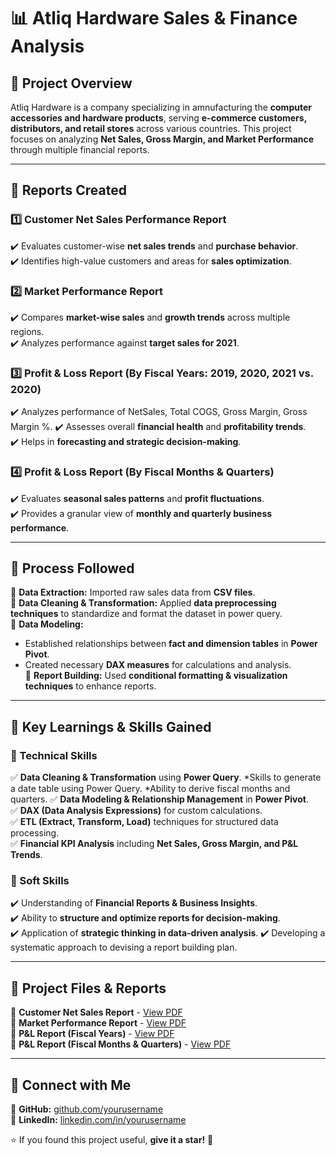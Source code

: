 # 📊 Atliq Hardware Sales & Finance Analysis  

## 🚀 Project Overview  

Atliq Hardware is a company specializing in amnufacturing the **computer accessories and hardware products**, serving **e-commerce customers, distributors, and retail stores** across various countries. This project focuses on analyzing **Net Sales, Gross Margin, and Market Performance** through multiple financial reports.  

---

## 📂 **Reports Created**  

### **1️⃣ Customer Net Sales Performance Report**  
✔️ Evaluates customer-wise **net sales trends** and **purchase behavior**.  
✔️ Identifies high-value customers and areas for **sales optimization**.  

### **2️⃣ Market Performance Report**  
✔️ Compares **market-wise sales** and **growth trends** across multiple regions.  
✔️ Analyzes performance against **target sales for 2021**.  

### **3️⃣ Profit & Loss Report (By Fiscal Years: 2019, 2020, 2021 vs. 2020)**  
✔️ Analyzes performance of NetSales, Total COGS, Gross Margin, Gross Margin %.
✔️ Assesses overall **financial health** and **profitability trends**.  
✔️ Helps in **forecasting and strategic decision-making**.  

### **4️⃣ Profit & Loss Report (By Fiscal Months & Quarters)**  
✔️ Evaluates **seasonal sales patterns** and **profit fluctuations**.  
✔️ Provides a granular view of **monthly and quarterly business performance**.  

---

## 🔄 **Process Followed**  
🔹 **Data Extraction:** Imported raw sales data from **CSV files**.  
🔹 **Data Cleaning & Transformation:** Applied **data preprocessing techniques** to standardize and format the dataset in power query.  
🔹 **Data Modeling:**  
   - Established relationships between **fact and dimension tables** in **Power Pivot**.  
   - Created necessary **DAX measures** for calculations and analysis.  
🔹 **Report Building:** Used **conditional formatting & visualization techniques** to enhance reports.  

---

## 🎯 **Key Learnings & Skills Gained**  

### **📌 Technical Skills**  
✅ **Data Cleaning & Transformation** using **Power Query**.
        *Skills to generate a date table using Power Query.
	      *Ability to derive fiscal months and quarters.
✅ **Data Modeling & Relationship Management** in **Power Pivot**.  
✅ **DAX (Data Analysis Expressions)** for custom calculations.  
✅ **ETL (Extract, Transform, Load)** techniques for structured data processing.  
✅ **Financial KPI Analysis** including **Net Sales, Gross Margin, and P&L Trends**.   

### **📌 Soft Skills**  
✔️ Understanding of **Financial Reports & Business Insights**.  
✔️ Ability to **structure and optimize reports for decision-making**.  
✔️ Application of **strategic thinking in data-driven analysis**.
✔️ Developing a systematic approach to devising a report building plan.

---

## 📂 **Project Files & Reports**  
📌 **Customer Net Sales Report** - [View PDF](https://github.com/yourusername/Atliq-Hardware-Sales-Analysis/blob/main/Customer_Net_Sales_Report.pdf)  
📌 **Market Performance Report** - [View PDF](https://github.com/yourusername/Atliq-Hardware-Sales-Analysis/blob/main/Market_Performance_Report.pdf)  
📌 **P&L Report (Fiscal Years)** - [View PDF](https://github.com/yourusername/Atliq-Hardware-Sales-Analysis/blob/main/P%26L_Fiscal_Years.pdf)  
📌 **P&L Report (Fiscal Months & Quarters)** - [View PDF](https://github.com/yourusername/Atliq-Hardware-Sales-Analysis/blob/main/P%26L_Fiscal_Months_Quarters.pdf)  

---

## 🔗 **Connect with Me**  
📍 **GitHub:** [github.com/yourusername](https://github.com/yourusername)  
📍 **LinkedIn:** [linkedin.com/in/yourusername](https://www.linkedin.com/in/yourusername/)  

⭐ If you found this project useful, **give it a star!** 🌟  
